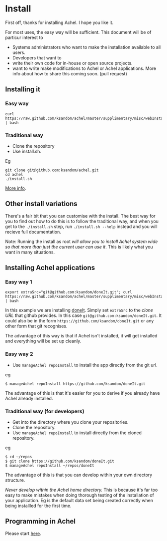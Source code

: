 # Install

First off, thanks for installing Achel. I hope you like it.

For most uses, the easy way will be sufficient. This document will be of particur interest to

* Systems administrators who want to make the installation available to all users.
* Developers that want to
 * write their own code for in-house or open source projects.
 * want to write make modifications to Achel or Achel applications. More info about how to share this coming soon. (pull request)

## Installing it

### Easy way

    curl https://raw.github.com/ksandom/achel/master/supplimentary/misc/webInstall | bash

### Traditional way

* Clone the repository
* Use install.sh.

Eg

    git clone git@github.com:ksandom/achel.git
    cd achel
    ./install.sh

[More info](/ksandom/achel/blob/docs/install.md).

## Other install variations

There's a fair bit that you can customise with the install. The best way for you to find out how to do this is to follow the traditional way, and when you get to the `./install.sh` step, run `./install.sh --help` instead and you will recieve full documentation.

Note: Running the install as root *will allow you to install Achel system wide so that more than just the current user can use it*. This is likely what you want in many situations.

## Installing Achel applications

### Easy way 1

    export extraSrc="git@github.com:ksandom/doneIt.git"; curl https://raw.github.com/ksandom/achel/master/supplimentary/misc/webInstall | bash

In this example we are installing [doneIt](https://github.com/ksandom/doneIt). Simply set `extraSrc` to the *clone URL* that github provides. In this case `git@github.com:ksandom/doneIt.git`. It could also be in the form `https://github.com/ksandom/doneIt.git` or any other form that git recognises.

The advantage of this way is that if Achel isn't installed, it will get installed and everything will be set up cleanly.

### Easy way 2

* Use `manageAchel repoInstall` to install the app directly from the git url.

eg

    $ manageAchel repoInstall https://github.com/ksandom/doneIt.git

The advantage of this is that it's easier for you to derive if you already have Achel already installed.

### Traditional way (for developers)

* Get into the directory where you clone your repositories.
* Clone the repository.
* Use `manageAchel repoInstall` to install directly from the cloned repository.

eg

    $ cd ~/repos
    $ git clone https://github.com/ksandom/doneIt.git
    $ manageAchel repoInstall ~/repos/doneIt

The advantage of this is that you can develop within your own directory structure.

*Never develop within the Achel home directory.* This is because it's far too easy to make mistakes when doing thorough testing of the installation of your application. Eg is the default data set being created correctly when being installled for the first time.

## Programming in Achel

Please start [here](https://github.com/ksandom/achel/tree/master/docs/programming).
